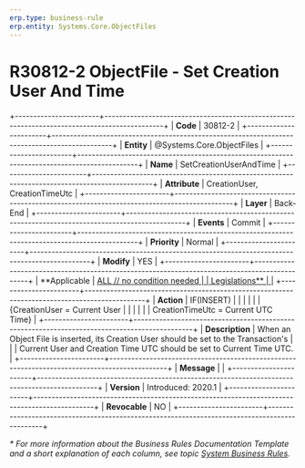 ```yaml
---
erp.type: business-rule
erp.entity: Systems.Core.ObjectFiles
---
```


# R30812-2 ObjectFile - Set Creation User And Time
+-----------------------+----------------------------------------------------------------------------------------------+
| **Code**              | 30812-2                                                                                      |
+-----------------------+----------------------------------------------------------------------------------------------+
| **Entity**            | @Systems.Core.ObjectFiles                                                                    |
+-----------------------+----------------------------------------------------------------------------------------------+
| **Name**              | SetCreationUserAndTime                                                                       |
+-----------------------+----------------------------------------------------------------------------------------------+
| **Attribute**         | CreationUser, CreationTimeUtc                                                                |
+-----------------------+----------------------------------------------------------------------------------------------+
| **Layer**             | Back-End                                                                                     |
+-----------------------+----------------------------------------------------------------------------------------------+
| **Events**            | Commit                                                                                       |
+-----------------------+----------------------------------------------------------------------------------------------+
| **Priority**          | Normal                                                                                       |
+-----------------------+----------------------------------------------------------------------------------------------+
| **Modify**            | YES                                                                                          |
+-----------------------+----------------------------------------------------------------------------------------------+
| **Applicable          | [ALL // no condition needed                                                                  |
| Legislations**        | ](xref:applicable-legislations)                                                              |
+-----------------------+----------------------------------------------------------------------------------------------+
| **Action**            | IF(INSERT)                                                                                   |
|                       |                                                                                              |
|                       | {CreationUser = Current User                                                                 |
|                       |                                                                                              |
|                       | CreationTimeUtc = Current UTC Time}                                                          |
+-----------------------+----------------------------------------------------------------------------------------------+
| **Description**       | When an Object File is inserted, its Creation User should be set to the Transaction\'s       |
|                       | Current User and Creation Time UTC should be set to Current Time UTC.                        |
+-----------------------+----------------------------------------------------------------------------------------------+
| **Message**           |                                                                                              |
+-----------------------+----------------------------------------------------------------------------------------------+
| **Version**           | Introduced: 2020.1                                                                           |
+-----------------------+----------------------------------------------------------------------------------------------+
| **Revocable**         | NO                                                                                           |
+-----------------------+----------------------------------------------------------------------------------------------+

*\* For more information about the Business Rules Documentation Template and a short explanation of each column, see
topic [System Business Rules](../templates/template-description-system-business-rules.md).*
